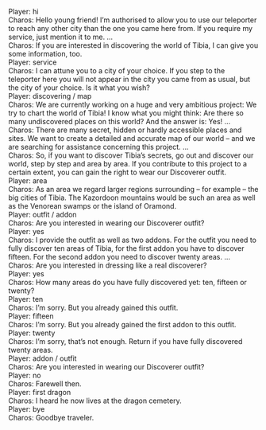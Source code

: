 Player: hi  
Charos: Hello young friend! I’m authorised to allow you to use our teleporter to reach any other city than the one you came here from. If you require my service, just mention it to me. …  
Charos: If you are interested in discovering the world of Tibia, I can give you some information, too.  
Player: service  
Charos: I can attune you to a city of your choice. If you step to the teleporter here you will not appear in the city you came from as usual, but the city of your choice. Is it what you wish?  
Player: discovering / map  
Charos: We are currently working on a huge and very ambitious project: We try to chart the world of Tibia! I know what you might think: Are there so many undiscovered places on this world? And the answer is: Yes! …  
Charos: There are many secret, hidden or hardly accessible places and sites. We want to create a detailed and accurate map of our world – and we are searching for assistance concerning this project. …  
Charos: So, if you want to discover Tibia’s secrets, go out and discover our world, step by step and area by area. If you contribute to this project to a certain extent, you can gain the right to wear our Discoverer outfit.  
Player: area  
Charos: As an area we regard larger regions surrounding – for example – the big cities of Tibia. The Kazordoon mountains would be such an area as well as the Venorean swamps or the island of Oramond.  
Player: outfit / addon  
Charos: Are you interested in wearing our Discoverer outfit?  
Player: yes  
Charos: I provide the outfit as well as two addons. For the outfit you need to fully discover ten areas of Tibia, for the first addon you have to discover fifteen. For the second addon you need to discover twenty areas. …  
Charos: Are you interested in dressing like a real discoverer?  
Player: yes  
Charos: How many areas do you have fully discovered yet: ten, fifteen or twenty?  
Player: ten  
Charos: I’m sorry. But you already gained this outfit.  
Player: fifteen  
Charos: I’m sorry. But you already gained the first addon to this outfit.  
Player: twenty  
Charos: I’m sorry, that’s not enough. Return if you have fully discovered twenty areas.  
Player: addon / outfit  
Charos: Are you interested in wearing our Discoverer outfit?  
Player: no  
Charos: Farewell then.  
Player: first dragon  
Charos: I heard he now lives at the dragon cemetery.  
Player: bye  
Charos: Goodbye traveler.  
